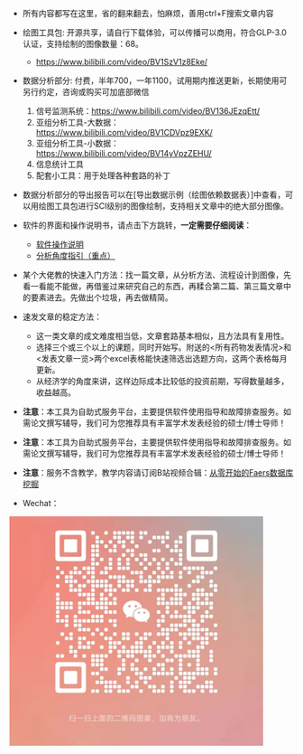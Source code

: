 - 所有内容都写在这里，省的翻来翻去，怕麻烦，善用ctrl+F搜索文章内容

- 绘图工具包: 开源共享，请自行下载体验，可以传播可以商用，符合GLP-3.0认证，支持绘制的图像数量：68。
    - https://www.bilibili.com/video/BV1SzV1z8Eke/

- 数据分析部分: 付费，半年700，一年1100，试用期内推送更新，长期使用可另行约定，咨询或购买可加底部微信
    1. 信号监测系统：https://www.bilibili.com/video/BV136JEzqEtt/
    2. 亚组分析工具-大数据：https://www.bilibili.com/video/BV1CDVpz9EXK/
    3. 亚组分析工具-小数据：https://www.bilibili.com/video/BV14yVpzZEHU/
    4. 信息统计工具
    5. 配套小工具：用于处理各种套路的补丁

- 数据分析部分的导出报告可以在[导出数据示例（绘图依赖数据表）]中查看，可以用绘图工具包进行SCI级别的图像绘制，支持相关文章中的绝大部分图像。

- 软件的界面和操作说明书，请点击下方跳转，**一定需要仔细阅读**：
    - [软件操作说明](./软件操作说明.md)
    - [分析角度指引（重点）](./分析角度指引.md)

- 某个大佬教的快速入门方法：找一篇文章，从分析方法、流程设计到图像，先看一看能不能做，再借鉴过来研究自己的东西，再糅合第二篇、第三篇文章中的要素进去。先做出个垃圾，再去做精简。
- 速发文章的稳定方法：
    - 这一类文章的成文难度相当低，文章套路基本相似，且方法具有复用性。
    - 选择三个或三个以上的课题，同时开始写。附送的<所有药物发表情况>和<发表文章一览>两个excel表格能快速筛选出选题方向，这两个表格每月更新。
    - 从经济学的角度来讲，这样边际成本比较低的投资前期，写得数量越多，收益越高。

- **注意**：本工具为自助式服务平台，主要提供软件使用指导和故障排查服务。如需论文撰写辅导，我们可为您推荐具有丰富学术发表经验的硕士/博士导师！
- **注意**：本工具为自助式服务平台，主要提供软件使用指导和故障排查服务。如需论文撰写辅导，我们可为您推荐具有丰富学术发表经验的硕士/博士导师！
- **注意**：服务不含教学，教学内容请订阅B站视频合辑：[从零开始的Faers数据库挖掘](https://www.bilibili.com/video/BV1uifhYdEQn/?vd_source=4559e47be658149d4030a5ba8050d24e)

- Wechat：  

<img src="./pic/wechat.jpg" alt="wechat1" width="450">  



